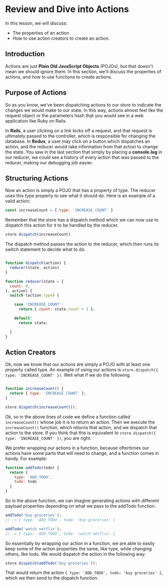 # Review and Dive into Actions

In this lesson, we will discuss:
* The properties of an action
* How to use action creators to create an action.

## Introduction

Actions are just **Plain Old JavaScript Objects** (POJOs), but that doesn't mean
we should ignore them. In this section, we'll discuss the properties of actions,
and how to use functions to create actions.

## Purpose of Actions

So as you know, we've been dispatching actions to our store to indicate the
changes we would make to our state. In this way, actions almost feel like the
request object or the parameters hash that you would see in a web application
like Ruby on Rails.  

In __Rails__, a user clicking on a link kicks off a request, and that request is
ultimately passed to the controller, which is responsible for changing the
database. In __Redux__, a user may click on a button which dispatches an action,
and the reducer would take information from that action to change the state. You
saw in the last section that simply by placing a __console.log__ in our reducer,
we could see a history of every action that was passed to the reducer, making
our debugging job easier.

## Structuring Actions

Now an action is simply a POJO that has a property of type. The reducer uses
this type property to see what it should do. Here is an example of a valid
action:

```javascript
const increaseCount = { type: 'INCREASE_COUNT' }
```

Remember that the store has a dispatch method which we can now use to dispatch 
this action for it to be handled by the reducer.

```javascript
store.dispatch(increaseCount)
```

The dispatch method passes the action to the reducer, which then runs its 
switch statement to decide what to do.

```javascript

function dispatch(action) {
  reducer(state, action)
}

function reducer(state = {
  count: 0,
}, action) {
  switch (action.type) {

    case 'INCREASE_COUNT':
      return { count: state.count + 1 };

    default:
      return state;

  }
}
```

## Action Creators

Ok, now we know that our actions are simply a POJO with at least one property
called type. An example of using our actions is `store.dispatch({ type:
'INCREASE_COUNT' })`. Well what if we do the following.

```javascript

function increaseCount() {
  return { type: 'INCREASE_COUNT' };
}

store.dispatch(increaseCount());
```

Ok, so in the above lines of code we define a function called
`increaseCount()` whose job it is to return an action. Then we execute the
`increaseCount()` function, which returns that action, and we dispatch that
action to the store. If you think that this is equivalent to `store.dispatch({
type: 'INCREASE_COUNT' })`, you are right.  

We prefer wrapping our actions in a function, because oftentimes our actions
have some parts that will need to change, and a function comes in handy.  For
example:

```javascript
function addTodo(todo) {
  return {
    type: 'ADD_TODO',
    todo: todo
  }
}
```

So in the above function, we can imagine generating actions with different
payload properties depending on what we pass to the addTodo function.

```javascript
addTodo('buy groceries');
// -> { type: 'ADD_TODO', todo: 'buy groceries' }

addTodo('watch netflix');
// -> { type: 'ADD_TODO', todo: 'watch netflix' }
```

So essentially by wrapping our action in a function, we are able to easily keep
some of the action properties the same, like type, while changing others, like
todo.  We would dispatch the action in the following way:

```javascript
store.dispatch(addTodo('buy groceries'));
```

That would return the action `{ type: 'ADD_TODO', todo: 'buy groceries' }`,
which we then send to the dispatch function.  
